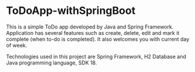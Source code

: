 # ToDoApp-withSpringBoot

This is a simple ToDo app developed by Java and Spring Framework. Application has several features such as create, delete, edit and mark it complete (when to-do is completed). It also welcomes you with current day of week.

Technologies used in this project are Spring Framework, H2 Database and Java programming language, SDK 18.
